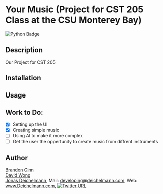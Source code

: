 # Your Music (Project for CST 205 Class at the CSU Monterey Bay)
![Python Badge](https://img.shields.io/badge/language-Python-brightgreen.svg)

## Description
Our Project for CST 205  

## Installation  

## Usage  

## Work to Do:  
- [x] Setting up the UI  
- [x] Creating simple music  
- [ ] Using AI to make it more complex  
- [ ] Get the user the oppertunity to create music from diffrent instruments  

## Author
[Brandon Ginn](https://github.com/bginn)  
[David Wong](https://github.com/dvw89)  
[Jonas Deichelmann](https://github.com/JonasDeichelmann), Mail: developing@deichelmann.com, Web: www.Deichelmann.com, [![Twitter URL](https://img.shields.io/twitter/url/http/shields.io.svg?style=social)](https://twitter.com/jdeichelmann)

